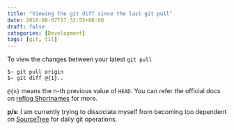 ```yaml
---
title: "Viewing the git diff since the last git pull"
date: 2018-08-07T17:32:55+08:00
draft: false
categories: [Development]
tags: [git, til]
---
```


To view the changes between your latest `git pull`

```
$~ git pull origin
$~ git diff @{1}..
```

`@{n}` means the n-th previous value of `HEAD`. You can refer the official docs on [reflog Shortnames][1] for more.

**p/s**: I am currently trying to dissociate myself from becoming too dependent on [SourceTree][2] for daily git operations.

[1]:https://git-scm.com/book/en/v2/Git-Tools-Revision-Selection
[2]:https://www.sourcetreeapp.com